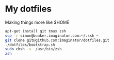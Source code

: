 # My dotfiles

Making things more like $HOME

```bash
apt-get install git tmux zsh
scp -r simon@bunker.imaginator.com:~/.ssh ~
git clone git@github.com:imaginator/dotfiles.git
./dotfiles/bootstrap.sh
sudo chsh -s  /usr/bin/zsh
zsh
```
